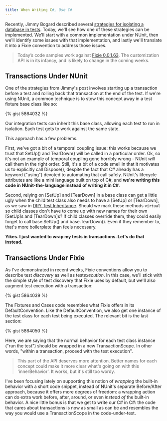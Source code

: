 ```yaml
---
title: When Writing C#, Use C#
---
```


Recently, Jimmy Bogard described several <a href="http://lostechies.com/jimmybogard/2013/06/18/strategies-for-isolating-the-database-in-tests/">strategies for isolating a database in tests</a>.  Today, we'll see how one of these strategies can be implemented.  We'll start with a common implementation under NUnit, then we'll identify some issues with that implementation, and lastly we'll translate it into a Fixie convention to address those issues.

<blockquote>Today’s code samples work against <a href="http://nuget.org/packages/Fixie/0.0.1.63">Fixie 0.0.1.63</a>. The customization API is in its infancy, and is likely to change in the coming weeks.</blockquote>

<h2>Transactions Under NUnit</h2>
One of the strategies from Jimmy's post involves starting up a transaction before a test and rolling back that transaction at the end of the test.  If we're using NUnit, a common technique is to stow this concept away in a test fixture base class like so:

{% gist 5864032 %}

Our integration tests can inherit this base class, allowing each test to run in isolation.  Each test gets to work against the same state.

This approach has a few problems.

First, we've got a bit of a temporal coupling issue: this works because we trust that SetUp() and TearDown() will be called in a particular order. Ok, so it's not an example of temporal coupling gone horribly wrong - NUnit <em>will</em> call them in the right order. Still, it's a bit of a code smell in that it motivates us to explicitly call Dispose(), despite the fact that C# already has a keyword ("using") devoted to automating that call safely. NUnit's lifecycle attributes are like a mini language built on top of C#, and <strong>we're writing this code in NUnit-the-language instead of writing it in C#</strong>.

Second, relying on [SetUp] and [TearDown] in a base class can get a little ugly when the child test class also needs to have a [SetUp] or [TearDown], as we saw in <a href="http://www.headspring.com/dry-test-inheritance/">DRY Test Inheritance</a>.  Should we mark these methods <code>virtual</code> so child classes don't have to come up with new names for their own [SetUp]s and [TearDown]s? If child classes override them, they could easily forget to call base.SetUp() and base.TearDown(). Even if they remember to, that's more boilerplate than feels necessary.

<strong>Yikes. I just wanted to wrap my tests in transactions. Let's do that instead.</strong>

<h2>Transactions Under Fixie</h2>

As I've demonstrated in recent weeks, Fixie conventions allow you to describe test <em>discovery</em> as well as test<em>execution</em>. In this case, we'll stick with the simple style of test discovery that Fixie uses by default, but we'll also augment test execution with a transaction:

{% gist 5864039 %}

The Fixtures and Cases code resembles what Fixie offers in its DefaultConvention.  Like the DefaultConvention, we also get one instance of the test class for each test being executed.  The relevant bit is the last section:

{% gist 5864050 %}

Here, we are saying that the normal behavior for each test class instance ("run the test") should be wrapped in a new TransactionScope. In other words, "within a transaction, proceed with the test execution".

<blockquote>This part of the API deserves more attention. Better names for each concept could make it more clear what's going on with this 'innerBehavior'. It works, but it's still too wordy.</blockquote>

I've been focusing lately on supporting this notion of <em>wrapping</em> the built-in behavior with a short code snippet, instead of NUnit's separate Before/After approach, because it offers more degrees of freedom: a wrapping action can do extra work before, after, around, or even <em>instead of</em> the built-in behavior. A nice little bonus is that we get to write our C# in C#: the code that cares about transactions is now as small as can be and resembles the way you would use a TransactionScope in the code-under-test.